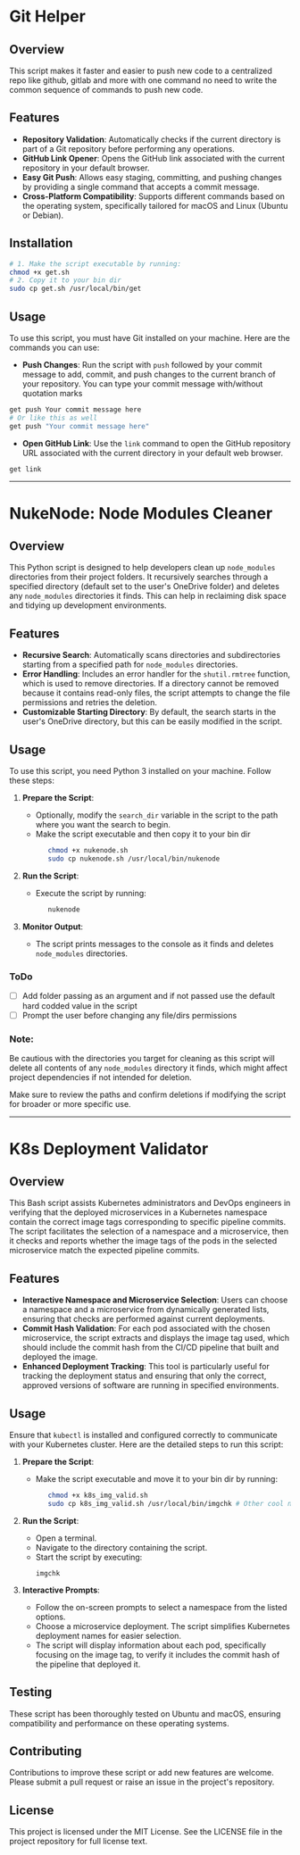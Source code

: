 # Git Helper

## Overview

This script makes it faster and easier to push new code to a centralized repo like github, gitlab and more with one command no need to write the common sequence of commands to push new code.

## Features

- **Repository Validation**: Automatically checks if the current directory is part of a Git repository before performing any operations.
- **GitHub Link Opener**: Opens the GitHub link associated with the current repository in your default browser.
- **Easy Git Push**: Allows easy staging, committing, and pushing changes by providing a single command that accepts a commit message.
- **Cross-Platform Compatibility**: Supports different commands based on the operating system, specifically tailored for macOS and Linux (Ubuntu or Debian).

## Installation

```bash
# 1. Make the script executable by running:
chmod +x get.sh
# 2. Copy it to your bin dir
sudo cp get.sh /usr/local/bin/get
```

## Usage

To use this script, you must have Git installed on your machine. Here are the commands you can use:

- **Push Changes**:
  Run the script with `push` followed by your commit message to add, commit, and push changes to the current branch of your repository.
  You can type your commit message with/without quotation marks

```bash
get push Your commit message here
# Or like this as well
get push "Your commit message here"
```

- **Open GitHub Link**:
  Use the `link` command to open the GitHub repository URL associated with the current directory in your default web browser.

```bash
get link
```

---

# NukeNode: Node Modules Cleaner

## Overview

This Python script is designed to help developers clean up `node_modules` directories from their project folders. It recursively searches through a specified directory (default set to the user's OneDrive folder) and deletes any `node_modules` directories it finds. This can help in reclaiming disk space and tidying up development environments.

## Features

- **Recursive Search**: Automatically scans directories and subdirectories starting from a specified path for `node_modules` directories.
- **Error Handling**: Includes an error handler for the `shutil.rmtree` function, which is used to remove directories. If a directory cannot be removed because it contains read-only files, the script attempts to change the file permissions and retries the deletion.
- **Customizable Starting Directory**: By default, the search starts in the user's OneDrive directory, but this can be easily modified in the script.

## Usage

To use this script, you need Python 3 installed on your machine. Follow these steps:

1. **Prepare the Script**:

   - Optionally, modify the `search_dir` variable in the script to the path where you want the search to begin.
   - Make the script executable and then copy it to your bin dir
     ```bash
        chmod +x nukenode.sh
        sudo cp nukenode.sh /usr/local/bin/nukenode
     ```

2. **Run the Script**:

   - Execute the script by running:
     ```bash
        nukenode
     ```

3. **Monitor Output**:
   - The script prints messages to the console as it finds and deletes `node_modules` directories.

### ToDo

- [ ] Add folder passing as an argument and if not passed use the default hard codded value in the script
- [ ] Prompt the user before changing any file/dirs permissions

### Note:

Be cautious with the directories you target for cleaning as this script will delete all contents of any `node_modules` directory it finds, which might affect project dependencies if not intended for deletion.

Make sure to review the paths and confirm deletions if modifying the script for broader or more specific use.

---

# K8s Deployment Validator

## Overview

This Bash script assists Kubernetes administrators and DevOps engineers in verifying that the deployed microservices in a Kubernetes namespace contain the correct image tags corresponding to specific pipeline commits. The script facilitates the selection of a namespace and a microservice, then it checks and reports whether the image tags of the pods in the selected microservice match the expected pipeline commits.

## Features

- **Interactive Namespace and Microservice Selection**: Users can choose a namespace and a microservice from dynamically generated lists, ensuring that checks are performed against current deployments.
- **Commit Hash Validation**: For each pod associated with the chosen microservice, the script extracts and displays the image tag used, which should include the commit hash from the CI/CD pipeline that built and deployed the image.
- **Enhanced Deployment Tracking**: This tool is particularly useful for tracking the deployment status and ensuring that only the correct, approved versions of software are running in specified environments.

## Usage

Ensure that `kubectl` is installed and configured correctly to communicate with your Kubernetes cluster. Here are the detailed steps to run this script:

1. **Prepare the Script**:

   - Make the script executable and move it to your bin dir by running:
     ```bash
        chmod +x k8s_img_valid.sh
        sudo cp k8s_img_valid.sh /usr/local/bin/imgchk # Other cool names depchk/depvfy/k8svfy/tagvfy/tagchk/imgvfy
     ```

2. **Run the Script**:

   - Open a terminal.
   - Navigate to the directory containing the script.
   - Start the script by executing:
     ```
     imgchk
     ```

3. **Interactive Prompts**:
   - Follow the on-screen prompts to select a namespace from the listed options.
   - Choose a microservice deployment. The script simplifies Kubernetes deployment names for easier selection.
   - The script will display information about each pod, specifically focusing on the image tag, to verify it includes the commit hash of the pipeline that deployed it.

## Testing

These script has been thoroughly tested on Ubuntu and macOS, ensuring compatibility and performance on these operating systems.

## Contributing

Contributions to improve these script or add new features are welcome. Please submit a pull request or raise an issue in the project's repository.

## License

This project is licensed under the MIT License. See the LICENSE file in the project repository for full license text.
